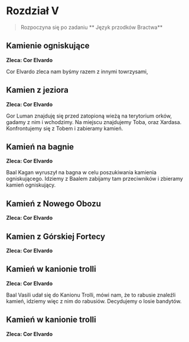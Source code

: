 # Rozdział V
> Rozpoczyna się po zadaniu ** Język przodków Bractwa**


## Kamienie ogniskujące ##
**Zleca: Cor Elvardo**

Cor Elvardo zleca nam byśmy razem z innymi towrzysami, 


## Kamien z jeziora ##
**Zleca: Cor Elvardo**

Gor Luman znajduję się przed zatopioną wieżą na terytorium orków, gadamy z nim i wchodzimy. Na miejscu znajdujemy Toba, oraz Xardasa. Konfrontujemy się z Tobem i zabieramy kamień.



## Kamień na bagnie ##
**Zleca: Cor Elvardo**

Baal Kagan wyruszył na bagna w celu poszukiwania kamienia ogniskującego. Idziemy z Baalem zabijamy tam przeciwników i zbieramy kamień ogniskujący.


## Kamień z Nowego Obozu ##
**Zleca: Cor Elvardo**


## Kamien z Górskiej Fortecy ##
**Zleca: Cor Elvardo**


## Kamień w kanionie trolli ##
**Zleca: Cor Elvardo**


Baal Vasili udał się do Kanionu Trolli, mówi nam, że to rabusie znaleźli kamień, idziemy więc z nim do rabusiów. Decydujemy o losie bandytów.  



## Kamień w kanionie trolli ##
**Zleca: Cor Elvardo**
